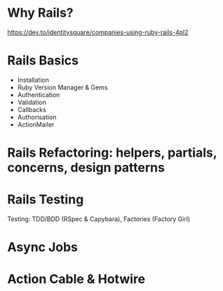 # Why Rails? 

https://dev.to/identitysquare/companies-using-ruby-rails-4pl2


# Rails Basics

* Installation 
* Ruby Version Manager & Gems
* Authentication 
* Validation
* Callbacks
* Authorisation
* ActionMailer

# Rails Refactoring: helpers, partials, concerns, design patterns

# Rails Testing
Testing: TDD/BDD (RSpec & Capybara), Factories (Factory Girl)

# Async Jobs

# Action Cable & Hotwire


